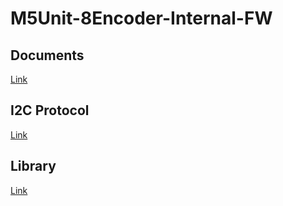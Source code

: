 # M5Unit-8Encoder-Internal-FW

## Documents

[Link](https://docs.m5stack.com/en/unit/UNIT%208Encoder)

## I2C Protocol

[Link](https://github.com/m5stack/M5Unit-8Encoder/blob/main/docs/8Encoder_I2C_Protocol.pdf)

## Library

[Link](https://github.com/m5stack/M5Unit-8Encoder)